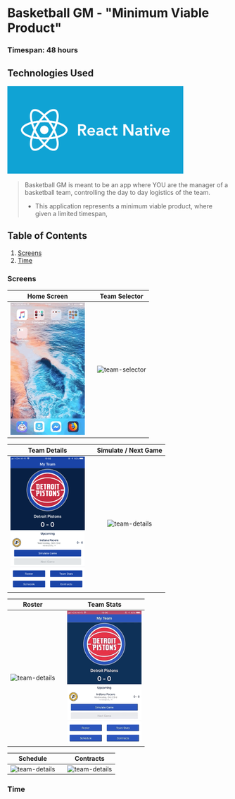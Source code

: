 # Basketball GM - "Minimum Viable Product"

### Timespan: 48 hours

## Technologies Used

<img src="./documentation/ReactNative.png" alt="react-native" width="400"/>

> Basketball GM is meant to be an app where YOU are the manager of a basketball team, controlling the day to day logistics of the team. 
> - This application represents a minimum viable product, where given a limited timespan, 

## Table of Contents

1. [Screens](#screens)
2. [Time](#time)

### Screens

|                                    Home Screen                                    |       |                                      Team Selector                                      |
| :-------------------------------------------------------------------------------: | :---: | :-------------------------------------------------------------------------------------: |
| <img src="./documentation/basketballGM_open.gif" alt="home-screen" height="300"/> |       | <img src="./documentation/basketballGM_selector.gif" alt="team-selector" height="300"/> |


|                                     Team Details                                      |       |                                   Simulate / Next Game                                   |
| :-----------------------------------------------------------------------------------: | :---: | :--------------------------------------------------------------------------------------: |
| <img src="./documentation/basketballGM_details.png" alt="team-details" height="300"/> |       | <img src="./documentation/basketballGM_simulation.gif" alt="team-details" height="300"/> |

|                                        Roster                                        |       |                                       Team Stats                                        |
| :----------------------------------------------------------------------------------: | :---: | :-------------------------------------------------------------------------------------: |
| <img src="./documentation/basketballGM_roster.gif" alt="team-details" height="300"/> |       | <img src="./documentation/basketballGM_teamStats.gif" alt="team-details" height="300"/> |



|                                        Schedule                                        |       |                                        Contracts                                        |
| :------------------------------------------------------------------------------------: | :---: | :-------------------------------------------------------------------------------------: |
| <img src="./documentation/basketballGM_schedule.gif" alt="team-details" height="300"/> |       | <img src="./documentation/basketballGM_contracts.gif" alt="team-details" height="300"/> |

### Time


